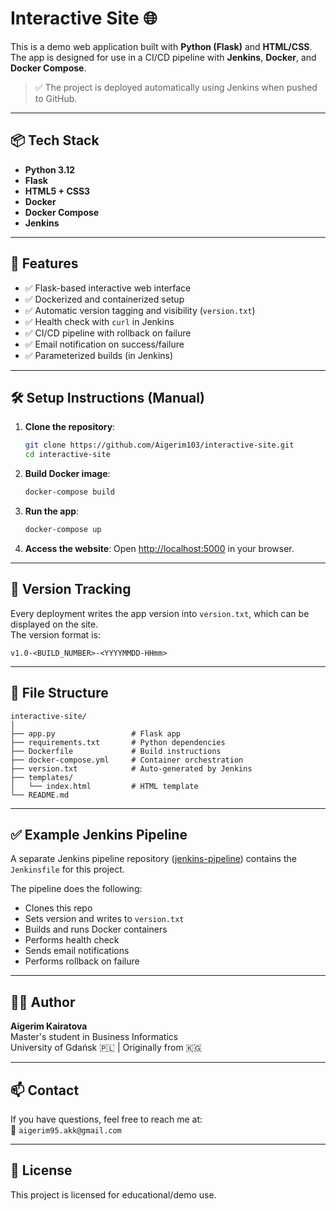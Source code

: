 # Interactive Site 🌐

This is a demo web application built with **Python (Flask)** and **HTML/CSS**. The app is designed for use in a CI/CD pipeline with **Jenkins**, **Docker**, and **Docker Compose**.

> ✅ The project is deployed automatically using Jenkins when pushed to GitHub.

---

## 📦 Tech Stack

- **Python 3.12**
- **Flask**
- **HTML5 + CSS3**
- **Docker**
- **Docker Compose**
- **Jenkins**

---

## 🚀 Features

- ✅ Flask-based interactive web interface  
- ✅ Dockerized and containerized setup  
- ✅ Automatic version tagging and visibility (`version.txt`)  
- ✅ Health check with `curl` in Jenkins  
- ✅ CI/CD pipeline with rollback on failure  
- ✅ Email notification on success/failure  
- ✅ Parameterized builds (in Jenkins)

---

## 🛠️ Setup Instructions (Manual)

1. **Clone the repository**:
   ```bash
   git clone https://github.com/Aigerim103/interactive-site.git
   cd interactive-site
   ```

2. **Build Docker image**:
   ```bash
   docker-compose build
   ```

3. **Run the app**:
   ```bash
   docker-compose up
   ```

4. **Access the website**:
   Open [http://localhost:5000](http://localhost:5000) in your browser.

---

## 🧪 Version Tracking

Every deployment writes the app version into `version.txt`, which can be displayed on the site.  
The version format is:  
```
v1.0-<BUILD_NUMBER>-<YYYYMMDD-HHmm>
```

---

## 📄 File Structure

```
interactive-site/
│
├── app.py                 # Flask app
├── requirements.txt       # Python dependencies
├── Dockerfile             # Build instructions
├── docker-compose.yml     # Container orchestration
├── version.txt            # Auto-generated by Jenkins
├── templates/
│   └── index.html         # HTML template
└── README.md
```

---

## ✅ Example Jenkins Pipeline

A separate Jenkins pipeline repository ([jenkins-pipeline](https://github.com/Aigerim103/jenkins-pipeline)) contains the `Jenkinsfile` for this project.

The pipeline does the following:

- Clones this repo
- Sets version and writes to `version.txt`
- Builds and runs Docker containers
- Performs health check
- Sends email notifications
- Performs rollback on failure

---

## 👩‍💻 Author

**Aigerim Kairatova**  
Master's student in Business Informatics  
University of Gdańsk 🇵🇱 | Originally from 🇰🇬

---

## 📫 Contact

If you have questions, feel free to reach me at:  
📧 `aigerim95.akk@gmail.com`

---

## 📝 License

This project is licensed for educational/demo use.
